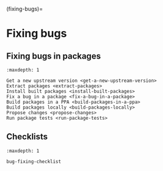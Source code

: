 (fixing-bugs)=
# Fixing bugs


## Fixing bugs in packages

```{toctree}
:maxdepth: 1

Get a new upstream version <get-a-new-upstream-version>
Extract packages <extract-packages>
Install built packages <install-built-packages>
Fix a bug in a package <fix-a-bug-in-a-package>
Build packages in a PPA <build-packages-in-a-ppa>
Build packages locally <build-packages-locally>
Propose changes <propose-changes>
Run package tests <run-package-tests>
```

## Checklists

```{toctree}
:maxdepth: 1

bug-fixing-checklist
```
